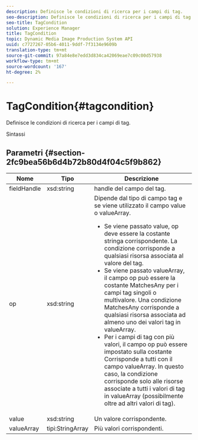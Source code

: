 ```yaml
---
description: Definisce le condizioni di ricerca per i campi di tag.
seo-description: Definisce le condizioni di ricerca per i campi di tag.
seo-title: TagCondition
solution: Experience Manager
title: TagCondition
topic: Dynamic Media Image Production System API
uuid: c7727267-05b6-4011-9ddf-7f3134e9609b
translation-type: tm+mt
source-git-commit: 97a84e8e7edd3d834ca42069eae7c09c00d57938
workflow-type: tm+mt
source-wordcount: '167'
ht-degree: 2%

---
```



# TagCondition{#tagcondition}

Definisce le condizioni di ricerca per i campi di tag.

Sintassi

## Parametri {#section-2fc9bea56b6d4b72b80d4f04c5f9b862}

<table id="table_04100BB8ABD84EF68B0A7CE3AD946414"> 
 <thead> 
  <tr> 
   <th colname="col1" class="entry"> Nome </th> 
   <th colname="col2" class="entry"> Tipo </th> 
   <th colname="col3" class="entry"> Descrizione </th> 
  </tr> 
 </thead>
 <tbody> 
  <tr> 
   <td colname="col1"> <span class="codeph"> <span class="varname"> fieldHandle</span> </span> </td> 
   <td colname="col2"> <span class="codeph"> xsd:string</span> </td> 
   <td colname="col3"> handle del campo del tag. </td> 
  </tr> 
  <tr> 
   <td colname="col1"> <span class="codeph"> <span class="varname"> op</span> </span> </td> 
   <td colname="col2"> <span class="codeph"> xsd:string</span> </td> 
   <td colname="col3">Dipende dal tipo di campo tag e se viene utilizzato il campo value o valueArray. 
    <ul id="ul_CC0926425B094B3BB7D70CB392DBDABD">
     <li id="li_09AB923A9A8D4A71917CF59C150E4EF5">Se viene passato <span class="codeph"> value</span>, <span class="codeph"> op</span> deve essere la costante stringa corrispondente. La condizione corrisponde a qualsiasi risorsa associata al valore del tag. </li>
     <li id="li_70F18494AB6C454EB611F51F16C19FAD">Se viene passato <span class="codeph"> valueArray</span>, il campo op può essere la costante <span class="codeph"> MatchesAny</span> per i campi tag singoli o multivalore. Una condizione <span class="codeph"> MatchesAny</span> corrisponde a qualsiasi risorsa associata ad almeno uno dei valori tag in <span class="codeph"> valueArray</span>. </li>
     <li id="li_0B25542D7E964B26B15591C45D5C66D0">Per i campi di tag con più valori, il campo op può essere impostato sulla costante <span class="codeph"> Corrisponde a tutti</span> con il campo <span class="codeph"> valueArray</span>. In questo caso, la condizione corrisponde solo alle risorse associate a tutti i valori di tag in <span class="codeph"> valueArray</span> (possibilmente oltre ad altri valori di tag). </li>
    </ul></td> 
  </tr> 
  <tr> 
   <td colname="col1"> <span class="codeph"> <span class="varname"> value</span> </span> </td> 
   <td colname="col2"> <span class="codeph"> xsd:string</span> </td> 
   <td colname="col3"> Un valore corrispondente. </td> 
  </tr> 
  <tr> 
   <td colname="col1"> <span class="codeph"> <span class="varname"> valueArray</span> </span> </td> 
   <td colname="col2"> <span class="codeph"> tipi:StringArray</span> </td> 
   <td colname="col3"> Più valori corrispondenti. </td> 
  </tr> 
 </tbody> 
</table>

